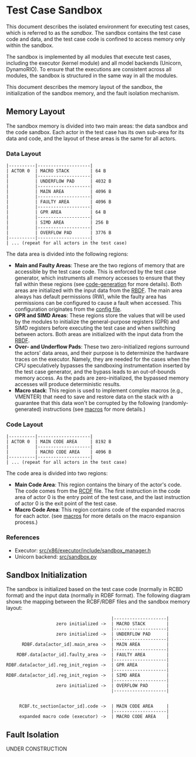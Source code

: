 # Test Case Sandbox

This document describes the isolated environment for executing test cases, which is referred to as the *sandbox*. The sandbox contains the test case code and data, and the test case code is confined to access memory only within the sandbox.

The sandbox is implemented by all modules that execute test cases, including the executor (kernel module) and all model backends (Unicorn, DynamoRIO).
To ensure that the executions are consistent across all modules, the sandbox is structured in the same way in all the modules.

This document describes the memory layout of the sandbox, the initialization of the sandbox memory, and the fault isolation mechanism.

## Memory Layout

The sandbox memory is divided into two main areas: the data sandbox and the code sandbox.
Each actor in the test case has its own sub-area for its data and code, and the layout of these areas is the same for all actors.

### Data Layout

```plaintext
|----------|--------------------|
| ACTOR 0  | MACRO STACK        | 64 B
|          |--------------------|
|          | UNDERFLOW PAD      | 4032 B
|          |--------------------|
|          | MAIN AREA          | 4096 B
|          |--------------------|
|          | FAULTY AREA        | 4096 B
|          |--------------------|
|          | GPR AREA           | 64 B
|          |--------------------|
|          | SIMD AREA          | 256 B
|          |--------------------|
|          | OVERFLOW PAD       | 3776 B
|----------|--------------------|
| ... (repeat for all actors in the test case)

```

The data area is divided into the following regions:
* **Main and Faulty Areas**: These are the two regions of memory that are accessible by the test case code.
  This is enforced by the test case generator, which instruments all memory accesses to ensure that they fall within these regions (see [code-generation](code-generation.md) for more details).
  Both areas are initialized with the input data from the [RBDF](binary-formats.md).
  The main area always has default permissions (RW), while the faulty area has permissions can be configured to cause a fault when accessed.
  This configuration originates from the [config file](../user/config.md).
* **GPR and SIMD Areas**: These regions store the values that will be used by the modules to initialize the general-purpose registers (GPR) and SIMD registers before executing the test case and when switching between actors.
  Both areas are initialized with the input data from the [RBDF](binary-formats.md).
* **Over- and Underflow Pads**: These two zero-initialized regions surround the actors' data areas, and their purpose is to determinize the hardware traces on the executor.
  Namely, they are needed for the cases when the CPU speculatively bypasses the sandboxing instrumentation inserted by the test case generator, and the bypass leads to an out-of-bounds memory access.
  As the pads are zero-initialized, the bypassed memory accesses will produce deterministic results.
* **Macro stack**: This region is used to implement complex macros (e.g., VMENTER) that need to save and restore data on the stack with a guarantee that this data won't be corrupted by the following (randomly-generated) instructions (see [macros](macros.md) for more details.)

### Code Layout

```plaintext
|----------|--------------------|
| ACTOR 0  | MAIN CODE AREA     | 8192 B
|          |--------------------|
|          | MACRO CODE AREA    | 4096 B
|----------|--------------------|
| ... (repeat for all actors in the test case)
```

The code area is divided into two regions:
* **Main Code Area**: This region contains the binary of the actor's code.
  The code comes from the [RCDF](binary-formats.md) file.
  The first instruction in the code area of actor 0 is the entry point of the test case, and the last instruction of actor 0 is the exit point of the test case.
* **Macro Code Area**: This region contains code of the expanded macros for each actor.
  (see [macros](macros.md) for more details on the macro expansion process.)

### References

* Executor: [src/x86/executor/include/sandbox_manager.h](https://github.com/microsoft/sca-fuzzer/tree/main/src/x86/executor/include/sandbox_manager.h)
* Unicorn backend: [src/sandbox.py](https://github.com/microsoft/sca-fuzzer/tree/main/src/sandbox.py)

## Sandbox Initialization

The sandbox is initialized based on the test case code (normally in RCBD format) and the input data (normally in RDBF format).
The following diagram shows the mapping between the RCBF/RDBF files and the sandbox memory layout:

```plaintext
                                        |--------------------|
                   zero initialized ->  | MACRO STACK        |
                                        |--------------------|
                   zero initialized ->  | UNDERFLOW PAD      |
                                        |--------------------|
      RDBF.data[actor_id].main_area ->  | MAIN AREA          |
                                        |--------------------|
    RDBF.data[actor_id].faulty_area ->  | FAULTY AREA        |
                                        |--------------------|
RDBF.data[actor_id].reg_init_region ->  | GPR AREA           |
                                        |--------------------|
RDBF.data[actor_id].reg_init_region ->  | SIMD AREA          |
                                        |--------------------|
                   zero initialized ->  | OVERFLOW PAD       |
                                        |--------------------|


     RCBF.tc_section[actor_id].code ->  | MAIN CODE AREA     |
                                        |--------------------|
     expanded macro code (executor) ->  | MACRO CODE AREA    |
```

## Fault Isolation

UNDER CONSTRUCTION
